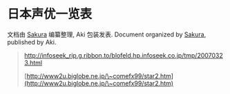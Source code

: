 # 日本声优一览表
文档由 [Sakura]([Sakura](https://www.douban.com/people/1412654/)) 编纂整理, Aki 包装发表. Document organized by [Sakura]([Sakura](https://www.douban.com/people/1412654/)), published by Aki.

> http://infoseek_rip.g.ribbon.to/blofeld.hp.infoseek.co.jp/tmp/20070323.html
>
> [http://www2u.biglobe.ne.jp/\~comefx99/star2.htm](http://www2u.biglobe.ne.jp/\~comefx99/star2.htm)
